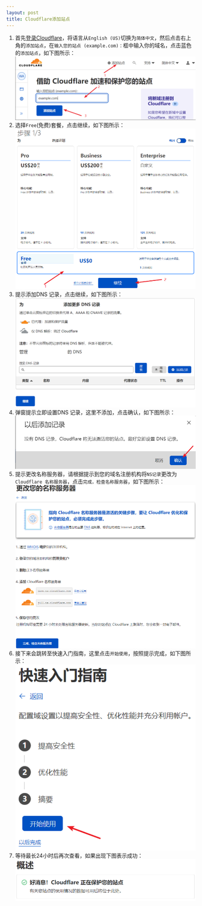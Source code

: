 ```yaml
---
layout: post
title: Cloudflare添加站点
---
```

1. 首先[登录Cloudflare](https://dash.cloudflare.com)，将语言从`English (US)`切换为`简体中文`，然后点击右上角的`添加站点`，在`输入您的站点 (example.com)：`框中输入你的域名，点击蓝色的`添加站点`，如下图所示：
![Add-site](/assets/Cloudflare-add-site/Add-site.png)
2. 选择`Free`(免费)套餐，点击继续，如下图所示：
![Step-1](/assets/Cloudflare-add-site/Step-1.png)
3. 提示添加DNS 记录，点击继续，如下图所示：
![Step-2](/assets/Cloudflare-add-site/Step-2.png)
4. 弹窗提示立即设置DNS 记录，这里不添加，点击确认，如下图所示：
![Step-2-Pop-up](/assets/Cloudflare-add-site/Step-2-Pop-up.png)
5. 提示更改名称服务器，请根据提示到您的域名注册机构将`NS记录`更改为`Cloudflare 名称服务器`，点击`完成，检查名称服务器`，如下图所示：
![Step-3](/assets/Cloudflare-add-site/Step-3.png)
6. 接下来会跳转至快速入门指南，这里点击`开始使用`，按照提示完成，如下图所示：
![Quick-start-guide](/assets/Cloudflare-add-site/Quick-start-guide.png)
7. 等待最长24小时后再次查看，如果出现下图表示成功：
![Finish](/assets/Cloudflare-add-site/Finish.png)